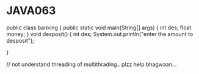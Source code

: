 # JAVA063
public class banking
{
 public static void main(String[] args)
 {
 int des;
 float money;
 }
void desposit()
{ 
int des;
System.out.println("enter the amount to desposit");

 }
 
 
 // not understand threading of multithrading.. plzz help bhagwaan...
